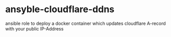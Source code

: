 # ansyble-cloudflare-ddns
ansible role to deploy a docker container which updates cloudflare A-record with your public IP-Address
